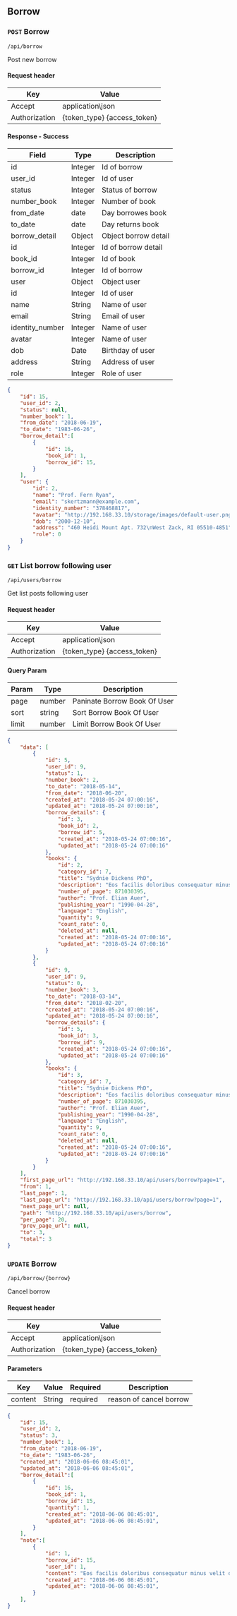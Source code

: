 ## Borrow

### `POST` Borrow

```
/api/borrow
```
Post new borrow

#### Request header
| Key | Value |
|---|---|
|Accept|application\json|
|Authorization|{token_type} {access_token}|

#### Response - Success
| Field | Type | Description |
|-------|------|-------------|
| id | Integer | Id of borrow |
| user_id | Integer | Id of user |
| status | Integer | Status of borrow |
| number_book | Integer | Number of book |
| from_date | date | Day borrowes book |
| to_date | date | Day returns book |
| borrow_detail | Object | Object borrow detail |
| id | Integer | Id of borrow detail |
| book_id | Integer | Id of book |
| borrow_id | Integer | Id of borrow |
| user | Object | Object user |
| id | Integer | Id of user |
| name | String | Name of user |
| email | String | Email of user |
| identity_number | Integer | Name of user |
| avatar | Integer | Name of user |
| dob | Date | Birthday of user |
| address | String | Address of user |
| role | Integer | Role of user |

```json
{
    "id": 15,
    "user_id": 2,
    "status": null,
    "number_book": 1,
    "from_date": "2018-06-19",
    "to_date": "1983-06-26",
    "borrow_detail":[ 
        {
            "id": 16,
            "book_id": 1,
            "borrow_id": 15,
        }
    ],
    "user": {
        "id": 2,
        "name": "Prof. Fern Ryan",
        "email": "skertzmann@example.com",
        "identity_number": "378468817",
        "avatar": "http://192.168.33.10/storage/images/default-user.png",
        "dob": "2000-12-10",
        "address": "460 Heidi Mount Apt. 732\nWest Zack, RI 05510-4851",
        "role": 0
    }
}
```
### `GET` List borrow following user
```
/api/users/borrow
```
Get list posts following user
#### Request header
| Key | Value |
|---|---|
|Accept|application\json|
|Authorization|{token_type} {access_token}|

#### Query Param
| Param | Type | Description |
|---|---|---|
| page | number | Paninate Borrow Book Of User|
| sort | string | Sort Borrow Book Of User |
| limit | number | Limit Borrow Book Of User |

```json
{
    "data": [
        {
            "id": 5,
            "user_id": 9,
            "status": 1,
            "number_book": 2,
            "to_date": "2018-05-14",
            "from_date": "2018-06-20",
            "created_at": "2018-05-24 07:00:16",
            "updated_at": "2018-05-24 07:00:16",
            "borrow_details": {
                "id": 3,
                "book_id": 2,
                "borrow_id": 5,
                "created_at": "2018-05-24 07:00:16",
                "updated_at": "2018-05-24 07:00:16"
            },
            "books": {
                "id": 2,
                "category_id": 7,
                "title": "Sydnie Dickens PhD",
                "description": "Eos facilis doloribus consequatur minus velit dolor. Fugit itaque corrupti et ab. Atque eum hic ipsam esse rerum. Est mollitia aliquid facilis sit.",
                "number_of_page": 871030395,
                "author": "Prof. Elian Auer",
                "publishing_year": "1990-04-28",
                "language": "English",
                "quantity": 9,
                "count_rate": 0,
                "deleted_at": null,
                "created_at": "2018-05-24 07:00:16",
                "updated_at": "2018-05-24 07:00:16"
            }
        },
        {
            "id": 9,
            "user_id": 9,
            "status": 0,
            "number_book": 3,
            "to_date": "2018-03-14",
            "from_date": "2018-02-20",
            "created_at": "2018-05-24 07:00:16",
            "updated_at": "2018-05-24 07:00:16",
            "borrow_details": {
                "id": 5,
                "book_id": 3,
                "borrow_id": 9,
                "created_at": "2018-05-24 07:00:16",
                "updated_at": "2018-05-24 07:00:16"
            },
            "books": {
                "id": 3,
                "category_id": 7,
                "title": "Sydnie Dickens PhD",
                "description": "Eos facilis doloribus consequatur minus velit dolor. Fugit itaque corrupti et ab. Atque eum hic ipsam esse rerum. Est mollitia aliquid facilis sit.",
                "number_of_page": 871030395,
                "author": "Prof. Elian Auer",
                "publishing_year": "1990-04-28",
                "language": "English",
                "quantity": 9,
                "count_rate": 0,
                "deleted_at": null,
                "created_at": "2018-05-24 07:00:16",
                "updated_at": "2018-05-24 07:00:16"
            }
        }
    ],
    "first_page_url": "http://192.168.33.10/api/users/borrow?page=1",
    "from": 1,
    "last_page": 1,
    "last_page_url": "http://192.168.33.10/api/users/borrow?page=1",
    "next_page_url": null,
    "path": "http://192.168.33.10/api/users/borrow",
    "per_page": 20,
    "prev_page_url": null,
    "to": 3,
    "total": 3
}
```
### `UPDATE` Borrow

```
/api/borrow/{borrow}
```
Cancel borrow

#### Request header
| Key | Value |
|---|---|
|Accept|application\json|
|Authorization|{token_type} {access_token}|

#### Parameters
| Key | Value | Required | Description |
|---|---|---|---|
| content | String | required | reason of cancel borrow |

```json
{
    "id": 15,
    "user_id": 2,
    "status": 3,
    "number_book": 1,
    "from_date": "2018-06-19",
    "to_date": "1983-06-26",
    "created_at": "2018-06-06 08:45:01",
    "updated_at": "2018-06-06 08:45:01",
    "borrow_detail":[ 
        {
            "id": 16,
            "book_id": 1,
            "borrow_id": 15,
            "quantity": 1,
            "created_at": "2018-06-06 08:45:01",
            "updated_at": "2018-06-06 08:45:01",
        }
    ],
    "note":[
        {
            "id": 1,
            "borrow_id": 15,
            "user_id": 1,
            "content": "Eos facilis doloribus consequatur minus velit dolor.",
            "created_at": "2018-06-06 08:45:01",
            "updated_at": "2018-06-06 08:45:01",
        }
    ],
}
```
